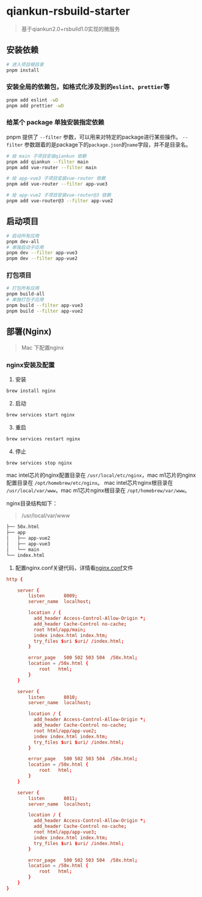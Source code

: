 # qiankun-rsbuild-starter
> 基于qiankun2.0+rsbuild1.0实现的微服务

## 安装依赖

```bash
# 进入项目根目录
pnpm install
```

### 安装全局的依赖包，如格式化涉及到的`eslint`、`prettier`等
```bash
pnpm add eslint -wD
pnpm add prettier -wD
```

### 给某个 package 单独安装指定依赖
pnpm 提供了 `--filter` 参数，可以用来对特定的package进行某些操作。
`--filter` 参数跟着的是package下的`package.json`的`name`字段，并不是目录名。

```bash
# 给 main 子项目安装qiankun 依赖
pnpm add qiankun --filter main
pnpm add vue-router --filter main

# 给 app-vue3 子项目安装vue-router 依赖
pnpm add vue-router --filter app-vue3

# 给 app-vue2 子项目安装vue-router@3 依赖
pnpm add vue-router@3 --filter app-vue2
```

## 启动项目
```bash
# 启动所有应用
pnpm dev-all
# 单独启动子应用
pnpm dev --filter app-vue3
pnpm dev --filter app-vue2
```

### 打包项目
```bash
# 打包所有应用
pnpm build-all
# 单独打包子应用
pnpm build --filter app-vue3
pnpm build --filter app-vue2
```

## 部署(Nginx)

> Mac 下配置nginx

### nginx安装及配置

1. 安装
```bash
brew install nginx
```

2. 启动
```bash
brew services start nginx
```

3. 重启
```bash
brew services restart nginx
```

4. 停止
```bash
brew services stop nginx
```

mac intel芯片的nginx配置目录在 `/usr/local/etc/nginx`，mac m1芯片的nginx配置目录在 `/opt/homebrew/etc/nginx`。
mac intel芯片nginx根目录在 `/usr/local/var/www`，mac m1芯片nginx根目录在 `/opt/homebrew/var/www`。

nginx目录结构如下：
> /usr/local/var/www
```md
├── 50x.html
├── app
│   ├── app-vue2
│   ├── app-vue3
│   └── main
└── index.html
```

1. 配置nginx.conf关键代码，详情看[nginx.conf](./nginx.conf)文件

```conf
http {

    server {
        listen       8009;
        server_name  localhost;

        location / {
          add_header Access-Control-Allow-Origin *;
          add_header Cache-Control no-cache;
          root html/app/main;
          index index.html index.htm;
          try_files $uri $uri/ /index.html;
        }

        error_page   500 502 503 504  /50x.html;
        location = /50x.html {
            root   html;
        }
    }

    server {
        listen       8010;
        server_name  localhost;

        location / {
          add_header Access-Control-Allow-Origin *;
          add_header Cache-Control no-cache;
          root html/app/app-vue2;
          index index.html index.htm;
          try_files $uri $uri/ /index.html;
        }

        error_page   500 502 503 504  /50x.html;
        location = /50x.html {
            root   html;
        }
    }

    server {
        listen       8011;
        server_name  localhost;

        location / {
          add_header Access-Control-Allow-Origin *;
          add_header Cache-Control no-cache;
          root html/app/app-vue3;
          index index.html index.htm;
          try_files $uri $uri/ /index.html;
        }

        error_page   500 502 503 504  /50x.html;
        location = /50x.html {
            root   html;
        }
    }
}
```

